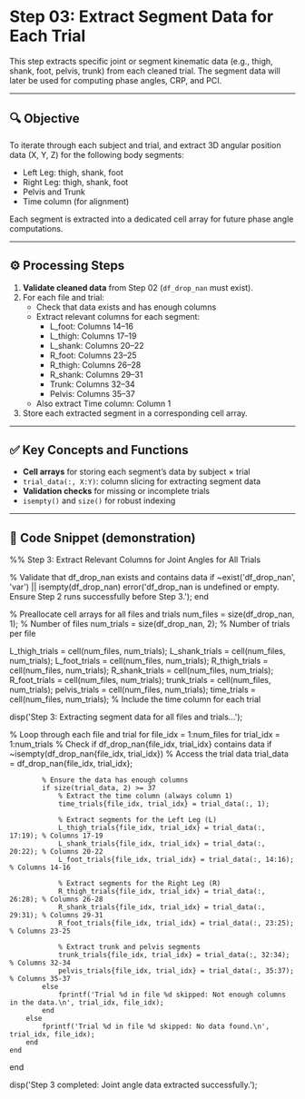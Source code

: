 # Step 03: Extract Segment Data for Each Trial

This step extracts specific joint or segment kinematic data (e.g., thigh, shank, foot, pelvis, trunk) from each cleaned trial. The segment data will later be used for computing phase angles, CRP, and PCI.

---

## 🔍 Objective

To iterate through each subject and trial, and extract 3D angular position data (X, Y, Z) for the following body segments:
- Left Leg: thigh, shank, foot
- Right Leg: thigh, shank, foot
- Pelvis and Trunk
- Time column (for alignment)

Each segment is extracted into a dedicated cell array for future phase angle computations.

---

## ⚙️ Processing Steps

1. **Validate cleaned data** from Step 02 (`df_drop_nan` must exist).
2. For each file and trial:
   - Check that data exists and has enough columns
   - Extract relevant columns for each segment:
     - L_foot: Columns 14–16
     - L_thigh: Columns 17–19
     - L_shank: Columns 20–22
     - R_foot: Columns 23–25
     - R_thigh: Columns 26–28
     - R_shank: Columns 29–31
     - Trunk: Columns 32–34
     - Pelvis: Columns 35–37
   - Also extract Time column: Column 1
3. Store each extracted segment in a corresponding cell array.

---

## ✅ Key Concepts and Functions

- **Cell arrays** for storing each segment’s data by subject × trial
- `trial_data(:, X:Y)`: column slicing for extracting segment data
- **Validation checks** for missing or incomplete trials
- `isempty()` and `size()` for robust indexing

---

## 🧪 Code Snippet (demonstration)

%% Step 3: Extract Relevant Columns for Joint Angles for All Trials

% Validate that df_drop_nan exists and contains data
if ~exist('df_drop_nan', 'var') || isempty(df_drop_nan)
    error('df_drop_nan is undefined or empty. Ensure Step 2 runs successfully before Step 3.');
end

% Preallocate cell arrays for all files and trials
num_files = size(df_drop_nan, 1); % Number of files
num_trials = size(df_drop_nan, 2); % Number of trials per file

L_thigh_trials = cell(num_files, num_trials);
L_shank_trials = cell(num_files, num_trials);
L_foot_trials = cell(num_files, num_trials);
R_thigh_trials = cell(num_files, num_trials);
R_shank_trials = cell(num_files, num_trials);
R_foot_trials = cell(num_files, num_trials);
trunk_trials = cell(num_files, num_trials);
pelvis_trials = cell(num_files, num_trials);
time_trials = cell(num_files, num_trials); % Include the time column for each trial

disp('Step 3: Extracting segment data for all files and trials...');

% Loop through each file and trial
for file_idx = 1:num_files
    for trial_idx = 1:num_trials
        % Check if df_drop_nan{file_idx, trial_idx} contains data
        if ~isempty(df_drop_nan{file_idx, trial_idx})
            % Access the trial data
            trial_data = df_drop_nan{file_idx, trial_idx};

            % Ensure the data has enough columns
            if size(trial_data, 2) >= 37
                % Extract the time column (always column 1)
                time_trials{file_idx, trial_idx} = trial_data(:, 1);

                % Extract segments for the Left Leg (L)
                L_thigh_trials{file_idx, trial_idx} = trial_data(:, 17:19); % Columns 17-19
                L_shank_trials{file_idx, trial_idx} = trial_data(:, 20:22); % Columns 20-22
                L_foot_trials{file_idx, trial_idx} = trial_data(:, 14:16); % Columns 14-16

                % Extract segments for the Right Leg (R)
                R_thigh_trials{file_idx, trial_idx} = trial_data(:, 26:28); % Columns 26-28
                R_shank_trials{file_idx, trial_idx} = trial_data(:, 29:31); % Columns 29-31
                R_foot_trials{file_idx, trial_idx} = trial_data(:, 23:25); % Columns 23-25

                % Extract trunk and pelvis segments
                trunk_trials{file_idx, trial_idx} = trial_data(:, 32:34); % Columns 32-34
                pelvis_trials{file_idx, trial_idx} = trial_data(:, 35:37); % Columns 35-37
            else
                fprintf('Trial %d in file %d skipped: Not enough columns in the data.\n', trial_idx, file_idx);
            end
        else
            fprintf('Trial %d in file %d skipped: No data found.\n', trial_idx, file_idx);
        end
    end
end

disp('Step 3 completed: Joint angle data extracted successfully.');
